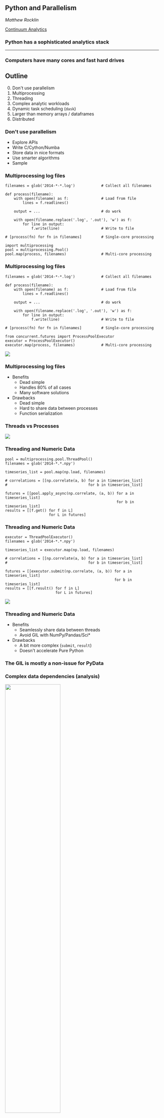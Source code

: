 Python and Parallelism
----------------------

*Matthew Rocklin*

[Continuum Analytics](https://www.continuum.io/)


### Python has a sophisticated analytics stack

<hr>

### Computers have many cores and fast hard drives


Outline
-------

0.  Don't use parallelism
1.  Multiprocessing
2.  Threading
3.  Complex analytic workloads
4.  Dynamic task scheduling (`dask`)
5.  Larger than memory arrays / dataframes
6.  Distributed


### Don't use parallelism

*  Explore APIs
*  Write C/Cython/Numba
*  Store data in nice formats
*  Use smarter algorithms
*  Sample



### Multiprocessing log files

    filenames = glob('2014-*-*.log')            # Collect all filenames

    def process(filename):
        with open(filename) as f:               # Load from file
            lines = f.readlines()

        output = ...                            # do work

        with open(filename.replace('.log', '.out'), 'w') as f:
            for line in output:
                f.write(line)                   # Write to file

    # [process(fn) for fn in filenames]         # Single-core processing

    import multiprocessing
    pool = multiprocessing.Pool()
    pool.map(process, filenames)                # Multi-core processing


### Multiprocessing log files

    filenames = glob('2014-*-*.log')            # Collect all filenames

    def process(filename):
        with open(filename) as f:               # Load from file
            lines = f.readlines()

        output = ...                            # do work

        with open(filename.replace('.log', '.out'), 'w') as f:
            for line in output:
                f.write(line)                   # Write to file

    # [process(fn) for fn in filenames]         # Single-core processing

    from concurrent.futures import ProcessPoolExecutor
    executor = ProcessPoolExecutor()
    executor.map(process, filenames)            # Multi-core processing


![](images/embarrassing-process.png)


### Multiprocessing log files

*   Benefits
    *  Dead simple
    *  Handles 80% of all cases
    *  Many software solutions
*   Drawbacks
    *  Dead simple
    *  Hard to share data between processes
    *  Function serialization


### Threads vs Processes

![](images/threads-procs.png)


### Threading and Numeric Data

    pool = multiprocessing.pool.ThreadPool()
    filenames = glob('2014-*.*.npy')

    timeseries_list = pool.map(np.load, filenames)

    # correlations = [[np.correlate(a, b) for a in timeseries_list]
    #                                     for b in timeseries_list]

    futures = [[pool.apply_async(np.correlate, (a, b)) for a in timeseries_list]
                                                       for b in timeseries_list]
    results = [[f.get() for f in L]
                        for L in futures]


### Threading and Numeric Data

    executor = ThreadPoolExecutor()
    filenames = glob('2014-*.*.npy')

    timeseries_list = executor.map(np.load, filenames)

    # correlations = [[np.correlate(a, b) for a in timeseries_list]
    #                                     for b in timeseries_list]

    futures = [[executor.submit(np.correlate, (a, b)) for a in timeseries_list]
                                                      for b in timeseries_list]
    results = [[f.result() for f in L]
                           for L in futures]


![](images/correlation.png)


### Threading and Numeric Data

*   Benefits
    *   Seamlessly share data between threads
    *   Avoid GIL with NumPy/Pandas/Sci*
*   Drawbacks
    *   A bit more complex (`submit`, `result`)
    *   Doesn't accelerate Pure Python


### The GIL is mostly a non-issue for PyData


### Complex data dependencies (analysis)

<img src="images/correlation.png" align=center width=60%>

### Embarrassingly Parallel (data ingest)

<img src="images/embarrassing-process.png" align=center width=60%>


### Complex workloads -- GridSearch, CV, Pipeline

    pipeline = Pipeline([('cnt', CountVectorizer()), ..., ('svm', LinearSVC())])
    gridsearch = GridSearch(pipeline, {'svm__C': np.logspace(-3, 2, 10), ...})

<img src="images/grid-search.png">


### Complex workloads -- Larger-than-memory SVD

    u, s, v = da.linalg.svd(X)

<img src="images/dask-svd.png" width=50%>



## dask

### Large NumPy/Pandas collections

<hr>

### Dynamic Task Scheduling


### Dask executes task graphs nicely

*   Dynamic task scheduler
    *  Executes task graphs in parallel
    *  Respects data dependencies
    *  1 ms latency per task
    *  Minimizes intermediate data in memory
*   Parallel larger-than-memory collections
    *  Large Arrays
    *  Large DataFrames
    *  Large Python Lists
    *  Custom work


### dask.array

*   Copies the NumPy interface

        >>> x.dot(y.T) - y.mean(axis=0)
*   Supports larger-than-memory data.  Limited by disk size, not RAM.

        >>> x.nbytes
        100000000000
*  Parallel execution, small memory footprint

    ![](images/350percent-cpu-usage-alpha.png)
*  Break large operations into many small numpy operations


### Dask collections build graphs

    (2*x + 1) ** 2

![](images/embarrassing.png)


### Dask Schedulers Execute Graphs

    (2*x + 1) ** 2

![](images/embarrassing.gif)


### Sometimes this fails

(but that's ok)

![](images/fail-case.gif)



### Distributed

*  Hadoop/Spark/Storm/...
    *   Built by data engineers
    *   Java Virtual Machine (JVM) based

![](images/apache-numfocus-goldilocks.png)

*  Native code (C/Fortran/Python/R/Julia)
    *   Built by scientists / academics / analysts
    *   Native code based


### distributed prototype

*   Grew out of dask
    *  Full dynamic task scheduler for data dependencies
    *  1ms overhead per task
*   Concurrent.futures and dask APIs
*   Data local, resilient (mostly), easy to deploy
*   Peer-to-peer communication of data betwee workers



### Questions?

<img src="images/fail-case.gif" width=70%>

* Dask: [dask.pydata.org](http://dask.pydata.org/en/latest/)
* Distributed: [distributed.readthedocs.org](http://distributed.readthedocs.org/en/latest/)
* Blog: [matthewrocklin.com/blog](http://matthewrocklin.com/blog/)
* Blaze Blog: [blaze.pydata.org](http://blaze.pydata.org/)

[@mrocklin](https://twitter.com/mrocklin)

